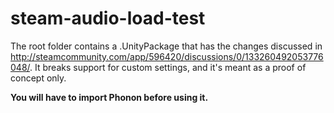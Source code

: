 # steam-audio-load-test

The root folder contains a .UnityPackage that has the changes discussed in http://steamcommunity.com/app/596420/discussions/0/133260492053776048/. It breaks support for custom settings, and it's meant as a proof of concept only.


**You will have to import Phonon before using it.**
